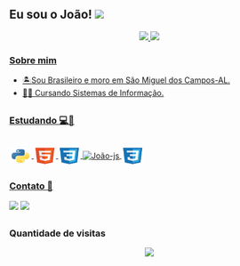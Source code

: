 ## Eu sou o João! <img src="https://raw.githubusercontent.com/iampavangandhi/iampavangandhi/master/gifs/Hi.gif" width="30px"></h2>

<div align="center">
  <a href="https://github.com/JoaoVictorPimentel">
  <img height="150em" src="https://github-readme-stats.vercel.app/api?username=JoaoVictorPimentel&show_icons=true&theme=dark&include_all_commits=true&count_private=true"/>
  <img height="150em" src="https://github-readme-stats.vercel.app/api/top-langs/?username=JoaoVictorPimentel&layout=compact&langs_count=7&theme=dark"/>
</div>


### Sobre mim
- 🏝️Sou Brasileiro e moro em São Miguel dos Campos-AL.
- 👨‍🎓 Cursando Sistemas de Informação.

##

### Estudando 💻🚀
<div style="display: inline_block"><br>
  <img align="center" alt="João-Python" height="30" width="40" src="https://raw.githubusercontent.com/devicons/devicon/master/icons/python/python-original.svg">
  <img align="center" alt="João-HTML" height="30" width="40" src="https://raw.githubusercontent.com/devicons/devicon/master/icons/html5/html5-original.svg">
  <img align="center" alt="João-CSS" height="30" width="40" src="https://raw.githubusercontent.com/devicons/devicon/master/icons/css3/css3-original.svg">
  <img align="center" alt="João-js" height="30" width="40" src="https://cdn.jsdelivr.net/gh/devicons/devicon/icons/javascript/javascript-original.svg" />
  <img align="center" alt="João-c" height="30" width="40" src="https://raw.githubusercontent.com/devicons/devicon/master/icons/css3/css3-original.svg">
</div>

##

### Contato 📱
 </div>
  <a href="https://instagram.com/pimentell._" target="_blank"><img src="https://img.shields.io/badge/-Instagram-%23E4405F?style=for-the-badge&logo=instagram&logoColor=white" target="_blank"></a>
  <a href="https://github.com/JoaoVictorPimentel" target="_blank"><img src=https://img.shields.io/badge/GitHub-100000?style=for-the-badge&logo=github&logoColor=white target="_blank"></a>
</div>

##

### Quantidade de visitas
<p align="center"> 
   <img alingn="center" src="https://profile-counter.glitch.me/JoaoVictorPimentel/count.svg" />
 </p>

##
